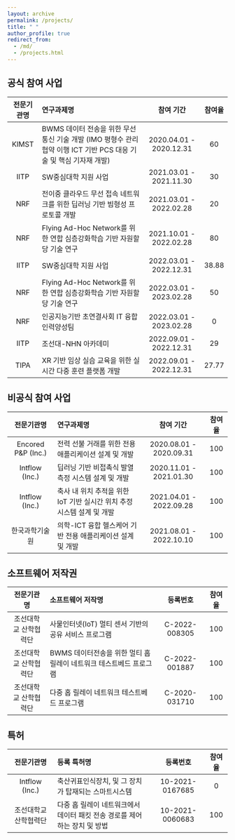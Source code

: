 ```yaml
---
layout: archive
permalink: /projects/
title: " "
author_profile: true
redirect_from: 
  - /md/
  - /projects.html
---
```



## 공식 참여 사업

| 전문기관명   | 연구과제명                                                                                                     | 참여 기간                | 참여율              |
|:-----------:|:------------------------------------------------------------------------------------------------------------- |:-----------------------:|:------------------:|
| KIMST       | BWMS 데이터 전송을 위한 무선 통신 기술 개발 (IMO 평형수 관리협약 이행 ICT 기반 PCS 대응 기술 및 핵심 기자재 개발)      | 2020.04.01 - 2020.12.31 | 60                 |
| IITP        | SW중심대학 지원 사업                                                                                            | 2021.03.01 - 2021.11.30 | 30                 |
| NRF         | 전이중 클라우드 무선 접속 네트워크를 위한 딥러닝 기반 빔형성 프로토콜 개발                                            | 2021.03.01 - 2022.02.28 | 20                 |
| NRF         | Flying Ad-Hoc Network를 위한 연합 심층강화학습 기반 자원할당 기술 연구                                             | 2021.10.01 - 2022.02.28 | 80                 |
| IITP        | SW중심대학 지원 사업                                                                                            | 2022.03.01 - 2022.12.31 | 38.88              | 
| NRF         | Flying Ad-Hoc Network를 위한 연합 심층강화학습 기반 자원할당 기술 연구                                             | 2022.03.01 - 2023.02.28 | 50                 |
| NRF         | 인공지능기반 초연결사회 IT 융합 인력양성팀                                                                        | 2022.03.01 - 2023.02.28 | 0                  |
| IITP        | 조선대-NHN 아카데미                                                                                            | 2022.09.01 - 2022.12.31 | 29                 |
| TIPA        | XR 기반 임상 실습 교육을 위한 실시간 다중 훈련 플랫폼 개발                                                         | 2022.09.01 - 2022.12.31 | 27.77              |


## 비공식 참여 사업

| 전문기관명          | 연구과제명                                                                              | 참여 기간                 | 참여율             |
|:------------------:|:-------------------------------------------------------------------------------------- |:-----------------------:|:------------------:|
| Encored P&P (Inc.) | 전력 선불 거래를 위한 전용 애플리케이션 설계 및 개발                                        | 2020.08.01 - 2020.09.31 | 100                |
| Intflow (Inc.)     | 딥러닝 기반 비접촉식 발열 측정 시스템 설계 및 개발                                          | 2020.11.01 - 2021.01.30 | 100                |
| Intflow (Inc.)     | 축사 내 위치 추적을 위한 IoT 기반 실시간 위치 추정 시스템 설계 및 개발                       | 2021.04.01 - 2022.09.28 | 100                |
| 한국과학기술원       | 의학-ICT 융합 헬스케어 기반 전용 애플리케이션 설계 및 개발                                  | 2021.08.01 - 2022.10.10 | 100                |


## 소프트웨어 저작권

| 전문기관명          | 소프트웨어 저작명                                                                        | 등록번호                 | 참여율              |
|:------------------:|:-------------------------------------------------------------------------------------- |:-----------------------:|:------------------:|
| 조선대학교 산학협력단| 사물인터넷(IoT) 멀티 센서 기반의 공유 서비스 프로그램                                       | C-2022-008305           | 100                |
| 조선대학교 산학협력단| BWMS 데이터전송을 위한 멀티 홉 릴레이 네트워크 테스트베드 프로그램                           | C-2022-001887           | 100                |
| 조선대학교 산학협력단| 다중 홉 릴레이 네트워크 테스트베드 프로그램                                                | C-2020-031710           | 100                |


## 특허

| 전문기관명          | 등록 특허명                                                                             | 등록번호                 | 참여율              |
|:------------------:|:-------------------------------------------------------------------------------------- |:-----------------------:|:------------------:|
| Intflow (Inc.)     | 축산귀표인식장치, 및 그 장치가 탑재되는 스마트시스템                                        | 10-2021-0167685         | 0                  |
| 조선대학교 산학협력단| 다중 홉 릴레이 네트워크에서 데이터 패킷 전송 경로를 제어하는 장치 및 방법                     | 10-2021-0060683         | 100                |